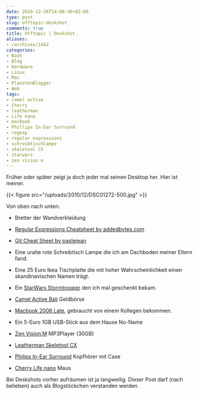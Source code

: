 ```yaml
---
date: 2010-12-26T14:08:48+02:00
type: post
slug: offtopic-deskshot
comments: true
title: Offtopic | Deskshot.
aliases:
- /archives/1442
categories:
- Bash
- Blog
- Hardware
- Linux
- Mac
- PlanetenBlogger
- Web
tags:
- camel active
- Cherry
- leatherman
- Life nano
- macbook
- Phillips In-Ear Surround
- regexp
- regular expressions
- schreibtischlampe
- skeletool CX
- starwars
- zen vision m
---
```


Früher oder später zeigt ja doch jeder mal seinen Desktop her. Hier ist meiner.

{{< figure src="/uploads/2010/12/DSC01272-500.jpg" >}}

Von oben nach unten:

	
  * Bretter der Wandverkleidung

	
  * [Regular Expressions Cheatsheet by addedbytes.com](http://www.addedbytes.com/cheat-sheets/download/regular-expressions-cheat-sheet-v1.pdf)

	
  * [Git Cheat Sheet by pastejean](https://github.com/pastjean/git-cheat-sheet)

	
  * Eine uralte rote Schreibtisch Lampe die ich am Dachboden meiner Eltern fand.

	
  * Eine 25 Euro Ikea Tischplatte die mit hoher Wahrscheinlichkeit einen skandinavischen Namen trägt.

	
  * Ein [StarWars Stormtrooper](http://www.amazon.de/Star-Wars-Spacetrooper-Legacy-Collection/dp/B002NZ7CLU/ref=sr_1_24?s=toys&ie=UTF8&qid=1293364401&sr=1-24) den ich mal geschenkt bekam.

	
  * [Camel Active Bali](http://www.amazon.de/camel-active-Geldb%C3%B6rse-braun-5x2x8/dp/B0014VXDQ2/ref=sr_1_24?ie=UTF8&qid=1293365047&sr=8-24) Geldbörse

	
  * [Macbook 2006 Late](https://support.apple.com/specs/macbook/macbook_late_2006.html), gebraucht von einem Kollegen bekommen.

	
  * Ein 5-Euro 1GB USB-Stick aus dem Hause No-Name

	
  * [Zen Vision:M](http://www.amazon.de/Creative-Vision-Tragbarer-MP3-Player-schwarz/dp/B000E3U4JU/ref=sr_1_1?ie=UTF8&qid=1293364747&sr=8-1) MP3Player (30GB)

	
  * [Leatherman Skeletool CX](http://www.leatherman.com/products/product.asp?id=3&f=6&c=1)

	
  * [Philips In-Ear Surround](http://www.amazon.de/Philips--Ear-Kopfh%C3%B6rer-Virtual-Surround-schwarz/dp/B002KK60UC/ref=sr_1_8?s=ce-de&ie=UTF8&qid=1293365143&sr=1-8) Kopfhörer mit Case

	
  * [Cherry Life nano](http://www.amazon.de/Cherry-Life-Laser-Notebookmaus-schnurlos-schwarz/dp/B001E2SUSM) Maus


Bei Deskshots vorher aufräumen ist ja langweilig. Dieser Post darf (nach belieben) auch als Blogstöckchen verstanden werden.
